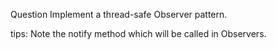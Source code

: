 Question
Implement a thread-safe Observer pattern.

tips: Note the notify method which will be called in Observers.